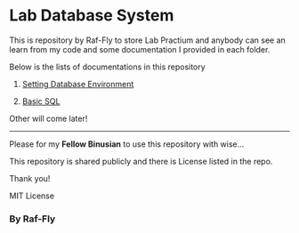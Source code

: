 # Lab Database System

This is repository by Raf-Fly to store Lab Practium and anybody can see an learn from my code and some documentation I provided in each folder.

Below is the lists of documentations in this repository

1. [Setting Database Environment](https://github.com/VladRafli/Lab_Database_Systems/blob/master/Lab%201/README.md)

2. [Basic SQL](https://github.com/VladRafli/Lab_Database_Systems/blob/master/Lab%202/README.md)

Other will come later!

---

Please for my **Fellow Binusian** to use this repository with wise...

This repository is shared publicly and there is License listed in the repo.

Thank you!

MIT License

### By **Raf-Fly**
